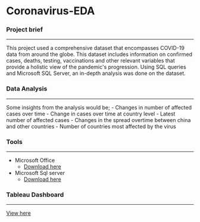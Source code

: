 # Coronavirus-EDA

### Project brief
---
This project used a comprehensive dataset that encompasses COVID-19 data from around the globe. This dataset includes information on confirmed cases, deaths, testing, vaccinations and other relevant variables that provide a holistic view of the pandemic's progression. Using SQL queries and Microsoft SQL Server, an in-depth analysis was done on the dataset.

### Data Analysis 
---
Some insights from the analysis would be;
    - Changes in number of affected cases over time
    - Change in cases over time at country level
    - Latest number of affected cases
    - Changes in the spread overtime between china and other countries
    - Number of countries most affected by the virus

### Tools
---
- Microsoft Office
    - [Download here](https://www.microsoft.com/en-us/microsoft-365/microsoft-office)
- Microsoft Sql server 
    - [Download here](https://www.microsoft.com/en-us/sql-server/sql-server-downloads)


### Tableau Dashboard
---
[View here](https://frankiej60.github.io/Coronavirus-EDA-Dashboard/)
